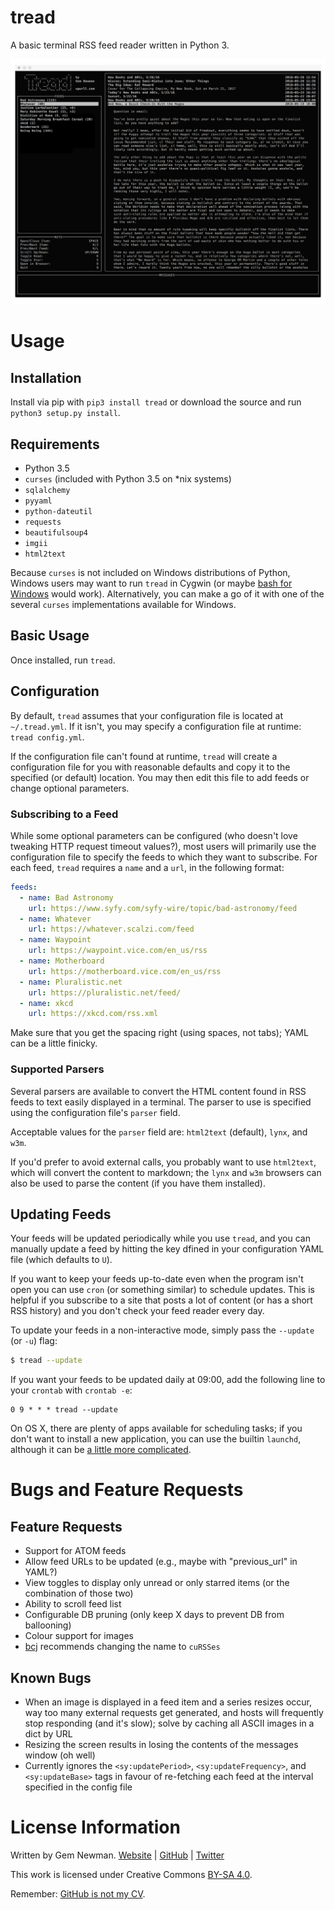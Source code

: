 tread
=====

A basic terminal RSS feed reader written in Python 3.

![Screenshot](/screenshots/tread.png?raw=true)

Usage
=====

Installation
------------

Install via pip with `pip3 install tread` or download the source and run
`python3 setup.py install`.

Requirements
------------

* Python 3.5
* `curses` (included with Python 3.5 on \*nix systems)
* `sqlalchemy`
* `pyyaml`
* `python-dateutil`
* `requests`
* `beautifulsoup4`
* `imgii`
* `html2text`

Because `curses` is not included on Windows distributions of Python, Windows
users may want to run `tread` in Cygwin (or maybe [bash for Windows](http://www.howtogeek.com/249966/how-to-install-and-use-the-linux-bash-shell-on-windows-10/)
would work). Alternatively, you can make a go of it with one of the
several `curses` implementations available for Windows.

Basic Usage
-----------

Once installed, run `tread`.

Configuration
-------------

By default, `tread` assumes that your configuration file is located at
`~/.tread.yml`. If it isn't, you may specify a configuration file at runtime:
`tread config.yml`.

If the configuration file can't found at runtime, `tread` will create a
configuration file for you with reasonable defaults and copy it to the specified
(or default) location. You may then edit this file to add feeds or change
optional parameters.

### Subscribing to a Feed

While some optional parameters can be configured (who doesn't love tweaking HTTP
request timeout values?), most users will primarily use the configuration
file to specify the feeds to which they want to subscribe. For each feed,
`tread` requires a `name` and a `url`, in the following format:

```yaml
feeds:
  - name: Bad Astronomy
    url: https://www.syfy.com/syfy-wire/topic/bad-astronomy/feed
  - name: Whatever
    url: https://whatever.scalzi.com/feed
  - name: Waypoint
    url: https://waypoint.vice.com/en_us/rss
  - name: Motherboard
    url: https://motherboard.vice.com/en_us/rss
  - name: Pluralistic.net
    url: https://pluralistic.net/feed/
  - name: xkcd
    url: https://xkcd.com/rss.xml
```

Make sure that you get the spacing right (using spaces, not tabs); YAML can be a
little finicky.

### Supported Parsers

Several parsers are available to convert the HTML content found in RSS feeds to
text easily displayed in a terminal. The parser to use is specified using the
configuration file's `parser` field.

Acceptable values for the `parser` field are: `html2text` (default), `lynx`, and
`w3m`.

If you'd prefer to avoid external calls, you probably want to use `html2text`,
which will convert the content to markdown; the `lynx` and `w3m` browsers can
also be used to parse the content (if you have them installed).

Updating Feeds
--------------

Your feeds will be updated periodically while you use `tread`, and you can
manually update a feed by hitting the key dfined in your configuration YAML file
(which defaults to `U`).

If you want to keep your feeds up-to-date even when the program isn't open you
can use `cron` (or something similar) to schedule updates. This is helpful if
you subscribe to a site that posts a lot of content (or has a short RSS history)
and you don't check your feed reader every day.

To update your feeds in a non-interactive mode, simply pass the `--update` (or
`-u`) flag:

```bash
$ tread --update
```

If you want your feeds to be updated daily at 09:00, add the following line to
your `crontab` with `crontab -e`:

```cron
0 9 * * * tread --update
```

On OS X, there are plenty of apps available for scheduling tasks; if you don't
want to install a new application, you can use the builtin `launchd`, although
it can be [a little more complicated](http://alvinalexander.com/mac-os-x/launchd-examples-launchd-plist-file-examples-mac).

Bugs and Feature Requests
=========================

Feature Requests
----------------

* Support for ATOM feeds
* Allow feed URLs to be updated (e.g., maybe with "previous\_url" in YAML?)
* View toggles to display only unread or only starred items (or the combination
  of those two)
* Ability to scroll feed list
* Configurable DB pruning (only keep X days to prevent DB from ballooning)
* Colour support for images
* [bcj](https://github.com/bcj) recommends changing the name to `cuRSSes`

Known Bugs
----------

* When an image is displayed in a feed item and a series resizes occur, way too
  many external requests get generated, and hosts will frequently stop
  responding (and it's slow); solve by caching all ASCII images in a dict by URL
* Resizing the screen results in losing the contents of the messages window (oh
  well)
* Currently ignores the `<sy:updatePeriod>`, `<sy:updateFrequency>`, and
  `<sy:updateBase>` tags in favour of re-fetching each feed at the interval
  specified in the config file

License Information
===================

Written by Gem Newman. [Website](http://spurll.com) | [GitHub](https://github.com/spurll/) | [Twitter](https://twitter.com/spurll)

This work is licensed under Creative Commons [BY-SA 4.0](http://creativecommons.org/licenses/by-sa/4.0/).

Remember: [GitHub is not my CV](https://blog.jcoglan.com/2013/11/15/why-github-is-not-your-cv/).
